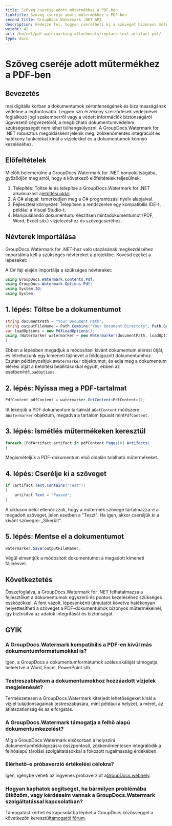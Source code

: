 ```yaml
---
title: Szöveg cseréje adott műtermékhez a PDF-ben
linktitle: Szöveg cseréje adott műtermékhez a PDF-ben
second_title: GroupDocs.Watermark .NET API
description: Fedezze fel, hogyan cserélheti ki a szöveget bizonyos műtermékek esetén a PDF-dokumentumokban a GroupDocs.Watermark for .NET segítségével. Fokozatmentesen fokozza a dokumentumok biztonságát és integritását.
weight: 42
url: /hu/net/pdf-watermarking-attachments/replace-text-artifact-pdf/
type: docs
---
```

# Szöveg cseréje adott műtermékhez a PDF-ben

## Bevezetés
mai digitális korban a dokumentumok sértetlenségének és bizalmasságának védelme a legfontosabb. Legyen szó érzékeny szerződések védelmével foglalkozó jogi szakemberről vagy a védett információk biztonságáról ügyvezető cégvezetőről, a megbízható dokumentumvédelem szükségességét nem lehet túlhangsúlyozni. A GroupDocs.Watermark for .NET robusztus megoldásként jelenik meg, zökkenőmentes integrációt és hatékony funkciókat kínál a vízjelekkel és a dokumentumok könnyű kezeléséhez.
## Előfeltételek
Mielőtt belemerülne a GroupDocs.Watermark for .NET bonyolultságába, győződjön meg arról, hogy a következő előfeltételek teljesülnek:
1. Telepítés: Töltse le és telepítse a GroupDocs.Watermark for .NET alkalmazást a[letöltési oldal](https://releases.groupdocs.com/Watermark/net/).
2. A C# alapjai: Ismerkedjen meg a C# programozási nyelv alapjaival.
3. Fejlesztési környezet: Telepítsen a rendszerére egy kompatibilis IDE-t, például a Visual Studio-t.
4. Manipulálandó dokumentum: Készítsen mintadokumentumot (PDF, Word, Excel stb.) vízjelezéshez és szövegcseréhez.

## Névterek importálása
GroupDocs.Watermark for .NET-hez való utazásának megkezdéséhez importálnia kell a szükséges névtereket a projektbe. Kovesd ezeket a lepeseket:

A C# fájl elején importálja a szükséges névtereket:
```csharp
using GroupDocs.Watermark.Contents.Pdf;
using GroupDocs.Watermark.Options.Pdf;
using System.IO;
using System;
```
## 1. lépés: Töltse be a dokumentumot
```csharp
string documentPath = "Your Document Path";
string outputFileName = Path.Combine("Your Document Directory", Path.GetFileName(documentPath));
var loadOptions = new PdfLoadOptions();
using (Watermarker watermarker = new Watermarker(documentPath, loadOptions))
{
```
 Ebben a lépésben megadjuk a módosítani kívánt dokumentum elérési útját, és létrehozunk egy kimeneti fájlnevet a feldolgozott dokumentumhoz. Ezután példányosítjuk a`Watermarker` objektumot, és adja meg a dokumentum elérési útját a betöltési beállításokkal együtt, ebben az esetben`PdfLoadOptions`.
## 2. lépés: Nyissa meg a PDF-tartalmat
```csharp
PdfContent pdfContent = watermarker.GetContent<PdfContent>();
```
 Itt lekérjük a PDF dokumentum tartalmát a`GetContent` módszere a`Watermarker` objektum, megadva a tartalom típusát mint`PdfContent`.
## 3. lépés: Ismétlés műtermékeken keresztül
```csharp
foreach (PdfArtifact artifact in pdfContent.Pages[0].Artifacts)
{
```
Megismételjük a PDF-dokumentum első oldalán található műtermékeket.
## 4. lépés: Cserélje ki a szöveget
```csharp
if (artifact.Text.Contains("Test"))
{
    artifact.Text = "Passed";
}
```
A cikluson belül ellenőrizzük, hogy a műtermék szövege tartalmazza-e a megadott szöveget, jelen esetben a "Teszt". Ha igen, akkor cseréljük ki a kívánt szövegre: „Sikerült”.
## 5. lépés: Mentse el a dokumentumot
```csharp
watermarker.Save(outputFileName);
```
Végül elmentjük a módosított dokumentumot a megadott kimeneti fájlnévvel.

## Következtetés
Összefoglalva, a GroupDocs.Watermark for .NET felhatalmazza a fejlesztőket a dokumentumok egyszerű és pontos kezeléséhez szükséges eszközökkel. A fent vázolt, lépésenkénti útmutatót követve hatékonyan helyettesítheti a szöveget a PDF-dokumentumok bizonyos műtermékeinél, így biztosítva az adatok integritását és biztonságát.
## GYIK
### A GroupDocs.Watermark kompatibilis a PDF-en kívül más dokumentumformátumokkal is?
Igen, a GroupDocs a dokumentumformátumok széles skáláját támogatja, beleértve a Word, Excel, PowerPoint stb.
### Testreszabhatom a dokumentumokhoz hozzáadott vízjelek megjelenését?
Természetesen a GroupDocs.Watermark kiterjedt lehetőségeket kínál a vízjel tulajdonságainak testreszabására, mint például a helyzet, a méret, az átlátszatlanság és az elforgatás.
### A GroupDocs.Watermark támogatja a felhő alapú dokumentumkezelést?
Míg a GroupDocs.Watermark elsősorban a helyszíni dokumentumfeldolgozásra összpontosít, zökkenőmentesen integrálódik a felhőalapú tárolási szolgáltatásokkal a fokozott rugalmasság érdekében.
### Elérhető-e próbaverzió értékelési célokra?
 Igen, igénybe veheti az ingyenes próbaverziót a[GroupDocs webhely](https://releases.groupdocs.com/).
### Hogyan kaphatok segítséget, ha bármilyen problémába ütközöm, vagy kérdéseim vannak a GroupDocs.Watermark szolgáltatással kapcsolatban?
 Támogatást kérhet és kapcsolatba léphet a GroupDocs közösséggel a következőn keresztül[támogatói fórum](https://forum.groupdocs.com/c/watermark/19).